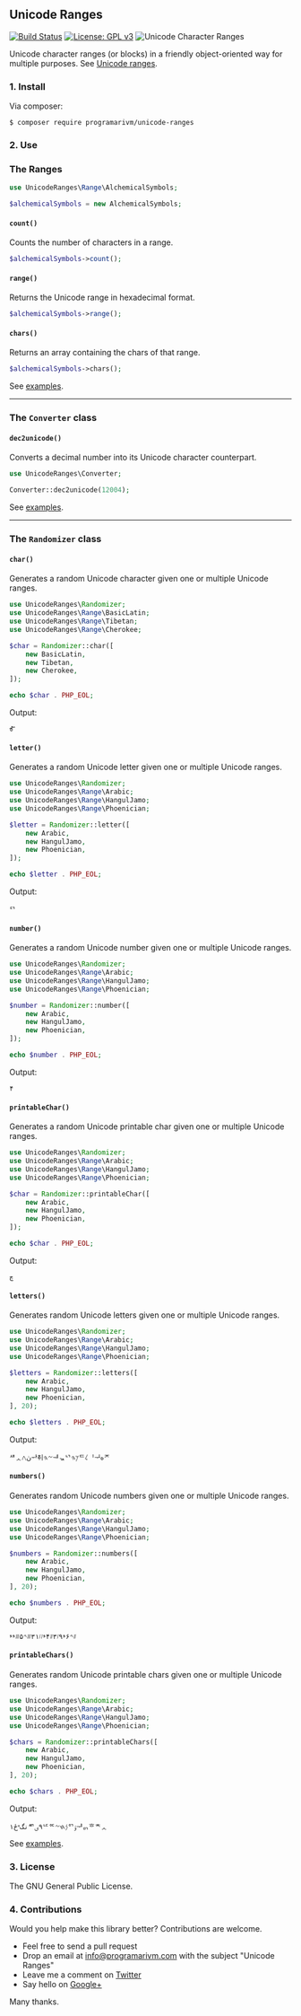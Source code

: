 ## Unicode Ranges

[![Build Status](https://travis-ci.org/programarivm/unicode-ranges.svg?branch=master)](https://travis-ci.org/programarivm/unicode-ranges)
[![License: GPL v3](https://img.shields.io/badge/License-GPL%20v3-blue.svg)](https://www.gnu.org/licenses/gpl-3.0)
![Unicode Character Ranges](/resources/logo.jpg?raw=true)

Unicode character ranges (or blocks) in a friendly object-oriented way for multiple purposes. See [Unicode ranges](https://github.com/programarivm/unicode-ranges/tree/master/src/Range).

### 1. Install

Via composer:

    $ composer require programarivm/unicode-ranges

### 2. Use

### The Ranges

```php
use UnicodeRanges\Range\AlchemicalSymbols;

$alchemicalSymbols = new AlchemicalSymbols;
```

#### `count()`

Counts the number of characters in a range.

```php
$alchemicalSymbols->count();
```
#### `range()`

Returns the Unicode range in hexadecimal format.

```php
$alchemicalSymbols->range();
```
#### `chars()`

Returns an array containing the chars of that range.

```php
$alchemicalSymbols->chars();
```

See [examples](https://github.com/programarivm/unicode-ranges/tree/master/examples/ranges).

- - -

### The `Converter` class

#### `dec2unicode()`

Converts a decimal number into its Unicode character counterpart.

```php
use UnicodeRanges\Converter;

Converter::dec2unicode(12004);
```

See [examples](https://github.com/programarivm/unicode-ranges/tree/master/examples/converter).

- - -

### The `Randomizer` class

#### `char()`

Generates a random Unicode character given one or multiple Unicode ranges.

```php
use UnicodeRanges\Randomizer;
use UnicodeRanges\Range\BasicLatin;
use UnicodeRanges\Range\Tibetan;
use UnicodeRanges\Range\Cherokee;

$char = Randomizer::char([
    new BasicLatin,
    new Tibetan,
    new Cherokee,
]);

echo $char . PHP_EOL;
```

Output:

    Ꮉ

#### `letter()`

Generates a random Unicode letter given one or multiple Unicode ranges.

```php
use UnicodeRanges\Randomizer;
use UnicodeRanges\Range\Arabic;
use UnicodeRanges\Range\HangulJamo;
use UnicodeRanges\Range\Phoenician;

$letter = Randomizer::letter([
    new Arabic,
    new HangulJamo,
    new Phoenician,
]);

echo $letter . PHP_EOL;
```

Output:

    ᄗ

#### `number()`

Generates a random Unicode number given one or multiple Unicode ranges.

```php
use UnicodeRanges\Randomizer;
use UnicodeRanges\Range\Arabic;
use UnicodeRanges\Range\HangulJamo;
use UnicodeRanges\Range\Phoenician;

$number = Randomizer::number([
    new Arabic,
    new HangulJamo,
    new Phoenician,
]);

echo $number . PHP_EOL;
```

Output:

    ۴

#### `printableChar()`

Generates a random Unicode printable char given one or multiple Unicode ranges.

```php
use UnicodeRanges\Randomizer;
use UnicodeRanges\Range\Arabic;
use UnicodeRanges\Range\HangulJamo;
use UnicodeRanges\Range\Phoenician;

$char = Randomizer::printableChar([
    new Arabic,
    new HangulJamo,
    new Phoenician,
]);

echo $char . PHP_EOL;
```

Output:

    چ

#### `letters()`

Generates random Unicode letters given one or multiple Unicode ranges.

```php
use UnicodeRanges\Randomizer;
use UnicodeRanges\Range\Arabic;
use UnicodeRanges\Range\HangulJamo;
use UnicodeRanges\Range\Phoenician;

$letters = Randomizer::letters([
    new Arabic,
    new HangulJamo,
    new Phoenician,
], 20);

echo $letters . PHP_EOL;
```

Output:

    ᄺᆺڽ𐤂ᆉᅔᅱ𐤆𐤄ᅰᇼᄓ𐤊𐤄ᄃ𐤋ᆝᆛەᅎ

#### `numbers()`

Generates random Unicode numbers given one or multiple Unicode ranges.

```php
use UnicodeRanges\Randomizer;
use UnicodeRanges\Range\Arabic;
use UnicodeRanges\Range\HangulJamo;
use UnicodeRanges\Range\Phoenician;

$numbers = Randomizer::numbers([
    new Arabic,
    new HangulJamo,
    new Phoenician,
], 20);

echo $numbers . PHP_EOL;
```

Output:

    𐤚𐤙۶𐤘٩𐤖۳𐤚۴𐤘𐤖𐤖٣۱𐤛𐤙۵𐤛𐤘𐤘

#### `printableChars()`

Generates random Unicode printable chars given one or multiple Unicode ranges.

```php
use UnicodeRanges\Randomizer;
use UnicodeRanges\Range\Arabic;
use UnicodeRanges\Range\HangulJamo;
use UnicodeRanges\Range\Phoenician;

$chars = Randomizer::printableChars([
    new Arabic,
    new HangulJamo,
    new Phoenician,
], 20);

echo $chars . PHP_EOL;
```

Output:

    ۱نگ𐤏ځᄳ٩ؠᄕᅂ𐤍𐤇𐤆ᅁۊᆤᇚᄒᅕᆺ

See [examples](https://github.com/programarivm/unicode-ranges/tree/master/examples/randomizer).

### 3. License

The GNU General Public License.

### 4. Contributions

Would you help make this library better? Contributions are welcome.

- Feel free to send a pull request
- Drop an email at info@programarivm.com with the subject "Unicode Ranges"
- Leave me a comment on [Twitter](https://twitter.com/programarivm)
- Say hello on [Google+](https://plus.google.com/+Programarivm)

Many thanks.

